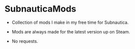 # SubnauticaMods
- Collection of mods I make in my free time for Subnautica. 

- Mods are always made for the latest version up on Steam.

- No requests.

